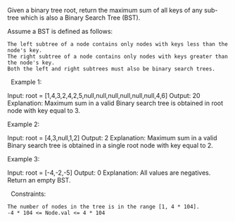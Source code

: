 Given a binary tree root, return the maximum sum of all keys of any sub-tree which is also a Binary Search Tree (BST).

Assume a BST is defined as follows:


	The left subtree of a node contains only nodes with keys less than the node's key.
	The right subtree of a node contains only nodes with keys greater than the node's key.
	Both the left and right subtrees must also be binary search trees.


 
Example 1:



Input: root = [1,4,3,2,4,2,5,null,null,null,null,null,null,4,6]
Output: 20
Explanation: Maximum sum in a valid Binary search tree is obtained in root node with key equal to 3.


Example 2:



Input: root = [4,3,null,1,2]
Output: 2
Explanation: Maximum sum in a valid Binary search tree is obtained in a single root node with key equal to 2.


Example 3:

Input: root = [-4,-2,-5]
Output: 0
Explanation: All values are negatives. Return an empty BST.


 
Constraints:


	The number of nodes in the tree is in the range [1, 4 * 104].
	-4 * 104 <= Node.val <= 4 * 104

